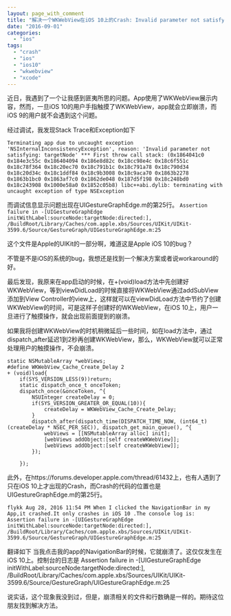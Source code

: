 ```yaml
---
layout: page_with_comment
title: "解决一个WKWebView在iOS 10上的Crash: Invalid parameter not satisfying: targetNode"
date: "2016-09-01"
categories: 
  - "ios"
tags: 
  - "crash"
  - "ios"
  - "ios10"
  - "wkwebview"
  - "xcode"
---
```


近日，我遇到了一个让我感到匪夷所思的问题。App使用了WKWebView展示内容，然而，一旦iOS 10的用户手指触摸了WKWebView，app就会立即崩溃，而iOS 9的用户就不会遇到这个问题。

经过调试，我发现Stack Trace和Exception如下

`Terminating app due to uncaught exception 'NSInternalInconsistencyException', reason: 'Invalid parameter not satisfying: targetNode' *** First throw call stack: (0x1864041c0 0x184e3c55c 0x186404094 0x186e8d82c 0x18cc98e4c 0x18c6f551c 0x18c78f364 0x18c20ec70 0x18c791b1c 0x18c791a78 0x18c790d34 0x18c20d34c 0x18c1ddf84 0x18c9b3008 0x18c9aca70 0x1863b2278 0x1863b1bc0 0x1863af7c0 0x1862de048 0x187d5f198 0x18c248bd0 0x18c243908 0x1000e58a0 0x1852c05b8) libc++abi.dylib: terminating with uncaught exception of type NSException`

而调试信息显示问题出现在UIGestureGraphEdge.m的第25行。 `Assertion failure in -[UIGestureGraphEdge initWithLabel:sourceNode:targetNode:directed:], /BuildRoot/Library/Caches/com.apple.xbs/Sources/UIKit/UIKit-3599.6/Source/GestureGraph/UIGestureGraphEdge.m:25`

这个文件是Apple的UIKit的一部分啊，难道这是Apple iOS 10的bug？

不管是不是iOS的系统的bug，我想还是找到一个解决方案或者说workaround的好。

最后发现，我原来在app启动的时候，在+(void)load方法中先创建好WKWebView，等到viewDidLoad的时候直接将WKWebView通过addSubView添加到View Controller的view上，这样就可以在viewDidLoad方法中节约了创建WKWebView的时间，可是这样子创建好的WKWebView，在iOS 10上，用户一旦进行了触摸操作，就会出现前面提到的崩溃。

如果我将创建WKWebView的时机稍微延后一些时间，如在load方法中，通过dispatch\_after延迟1到2秒再创建WKWebView，那么，WKWebView就可以正常处理用户的触摸操作，不会崩溃。

```
static NSMutableArray *webViews;
#define WKWebView_Cache_Create_Delay 2
+ (void)load{
    if(SYS_VERSION_LESS(9))return;
    static dispatch_once_t onceToken;
    dispatch_once(&onceToken, ^{
        NSUInteger createDelay = 0;
        if(SYS_VERSION_GREATER_OR_EQUAL(10)){
            createDelay = WKWebView_Cache_Create_Delay;
        }
        dispatch_after(dispatch_time(DISPATCH_TIME_NOW, (int64_t)(createDelay * NSEC_PER_SEC)), dispatch_get_main_queue(), ^{
            webViews = [[NSMutableArray alloc] init];
            [webViews addObject:[self createWKWebView]];
            [webViews addObject:[self createWKWebView]];
        });
        
    });

```

此外，在https://forums.developer.apple.com/thread/61432上，也有人遇到了只在iOS 10上才出现的Crash，而Crash的代码的位置也是UIGestureGraphEdge.m的第25行。

`flykk Aug 28, 2016 11:54 PM When I clicked the NavigationBar in my App,it crashed.It only crashes in iOS 10 .The console log is: Assertion failure in -[UIGestureGraphEdge initWithLabel:sourceNode:targetNode:directed:], /BuildRoot/Library/Caches/com.apple.xbs/Sources/UIKit/UIKit-3599.6/Source/GestureGraph/UIGestureGraphEdge.m:25`

翻译如下 当我点击我的app的NavigationBar的时候，它就崩溃了。这仅仅发生在iOS 10上。控制台的日志是 Assertion failure in -\[UIGestureGraphEdge initWithLabel:sourceNode:targetNode:directed:\], /BuildRoot/Library/Caches/com.apple.xbs/Sources/UIKit/UIKit-3599.6/Source/GestureGraph/UIGestureGraphEdge.m:25

说实话，这个现象我没到过，但是，崩溃相关的文件和行数确是一样的。期待这位朋友找到解决方法。
